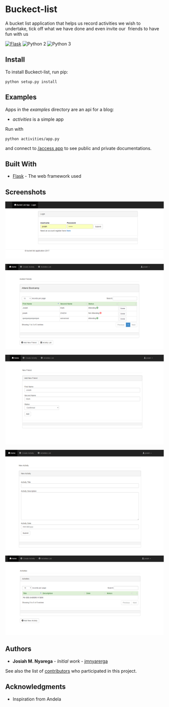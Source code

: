 

Buckect-list
=============

A bucket list application that helps us record  activities we wish to undertake, tick off what we have done and even invite our  friends to have fun with us

[![Flask ](https://img.shields.io/circleci/project/github/RedSparr0w/node-csgo-parser.svg)](http://flask.pocoo.org/docs/0.12/)
![Python 2](http://img.shields.io/badge/python-2-blue.svg)
![Python 3](http://img.shields.io/badge/python-3-blue.svg)


## Install

To install Buckect-list, run pip:

    python setup.py install


<!--## Custom documentation

To access the documentation without rendering html:

    @app.route('/documentation')
    def documentation():
        return auto.generate()

the documentation will be returned as a list of rules, where each rule is a dictionary containing:

- methods: the set of allowed methods (ie ['GET', 'POST'])
- rule: relative url (ie '/user/<int:id>')
- endpoint: function name (ie 'show_user')
- doc: docstring of the function
- args: function arguments
- defaults: defaults values for the arguments

## Custom template

To use a custom template for your documentation, give a _template_ argument to the _html_ method. This will use a template from the flask _templates_ directory. 

Additional arguments (other than _group_, _groups_, and _template_) will be passed down to the template:

	auto.html(
		
		template='custom_documentation.html'
		
		title='My Documentation',
		author='John Doe',
	)
	

_title_ and _author_ will be available in the template:


<!--## Documentation sets

Endpoints can be grouped together in different documentation sets. It is possible for instance to show some endpoints to third party developers and have full documentation for primary developers.

To assign an endpoint to a group, pass the name of the group as argument of the _doc_ decorator:

    @app.route('/user/<int:id>')
    @auto.doc('public')
    def show_user(id):

to assign an endpoint to multiple groups, pass a list of group names as the _groups_ argument to _doc_:

    @app.route('/user/<int:id>')
    @auto.doc(groups=['public','private'])
    def show_user(id):

to generate the documentation for a specific group, pass the name of the group to the _html_ or _generate_ methods:

    auto.html('public')
    auto.html(groups=['public','private'])
    auto.generate('public')-->


## Examples

Apps in the _examples_ directory are an api for a blog:

- _activities_ is a simple app


Run with

	python activities/app.py
	
and connect to [/access app](http://127.0.0.1:5000/) to see public and private documentations.


## Built With

* [Flask](http://flask.pocoo.org/docs/0.12/) - The web framework used
<!--* [SqlAlchemy](http://docs.sqlalchemy.org/en/latest/) - Dependency Management-->


## Screenshots

![screenshots](screenshots/screenshot00.png)

![screenshots](screenshots/screenshot01.png)

![screenshots](screenshots/screenshot02.png)

![screenshots](screenshots/screenshot03.png)

![screenshots](screenshots/screenshot04.png)

## Authors

* **Josiah M. Nyarega** - *Initial work* - [jmnyarerga](https://github.com/jmnyarerga)

See also the list of [contributors](https://github.com/jmnyarerga/buckect_list/contributors) who participated in this project.


## Acknowledgments

* Inspiration from Andela

